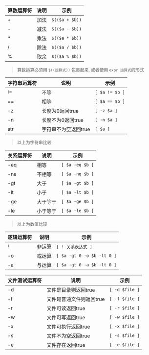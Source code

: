 | 算数运算符 | 说明 | 示例           |
| ---------- | ---- | -------------- |
| +          | 加法 | `$(($a + $b))` |
| -          | 减法 | `$(($a - $b))` |
| *          | 乘法 | `$(($a * $b))` |
| /          | 除法 | `$(($a / $b))` |
| %          | 取余 | `$(($a % $b))` |

> 算数运算必须用 `$((运算式))` 包裹起来, 或者使用 `expr 运算式`的形式

| 字符串运算符 | 说明                 | 示例           |
| ------------ | -------------------- | -------------- |
| !=           | 不等                 | `[ $a != $b ]` |
| ==           | 相等                 | `[ $a == $b ]` |
| -z           | 长度为0返回true      | `[ -z $a ]`    |
| -n           | 长度不为0返回true    | `[ -n $a ]`    |
| str          | 字符串不为空返回true | `[ $a ]`       |

> 以上为字符串比较

| 关系运算符 | 说明     | 示例            |
| ---------- | -------- | --------------- |
| -eq        | 相等     | `[ $a -eq $b ]` |
| -ne        | 不相等   | `[ $a -nq $b ]` |
| -gt        | 大于     | `[ $a -gt $b ]` |
| -lt        | 小于     | `[ $a -lt $b ]` |
| -ge        | 大于等于 | `[ $a -ge $b ]` |
| -le        | 小于等于 | `[ $a -le $b ]` |

> 以上为数值比较

| 逻辑运算符 | 说明   | 示例                       |
| ---------- | ------ | -------------------------- |
| !          | 非运算 | `[ ! 关系表达式 ]`         |
| -o         | 或运算 | `[ $a -gt 0 -o $b -lt 0 ]` |
| -a         | 与运算 | `[ $a -gt 0 -a $b -lt 0 ]` |

| 文件测试运算符 | 说明                     | 示例           |
| -------------- | ------------------------ | -------------- |
| -d             | 文件是目录则返回true     | `[ -d $file ]` |
| -f             | 文件是普通文件则返回true | `[ -f $file ]` |
| -r             | 文件可读返回true         | `[ -r $file ]` |
| -w             | 文件可写返回true         | `[ -w $file ]` |
| -x             | 文件可执行返回true       | `[ -x $file ]` |
| -s             | 文件不为空返回true       | `[ -s $file ]` |
| -e             | 文件存在返回true         | `[ -e $file ]` |

